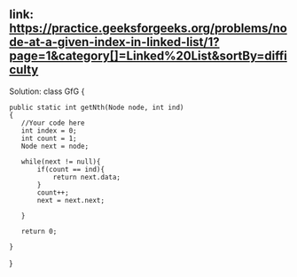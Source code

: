 ## link: https://practice.geeksforgeeks.org/problems/node-at-a-given-index-in-linked-list/1?page=1&category[]=Linked%20List&sortBy=difficulty

Solution:
class GfG
{
   
    public static int getNth(Node node, int ind)
    {
       //Your code here
       int index = 0;
       int count = 1;
       Node next = node;
       
       while(next != null){
           if(count == ind){
               return next.data;
           }
           count++;
           next = next.next;
           
       }
       
       return 0;
       
    }
}